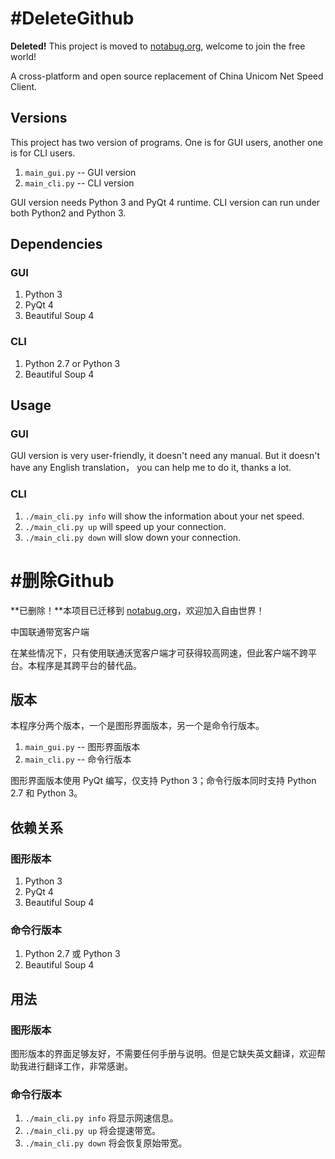 #DeleteGithub
===========================
**Deleted!** This project is moved to [notabug.org](https://notabug.org/ChinaUnicom-NetSpeed-Client), welcome to join the free world!

A cross-platform and open source replacement of China Unicom Net Speed Client.

Versions
--------------------------
This project has two version of programs. One is for GUI users, another one  is for CLI users.

1. `main_gui.py` -- GUI version
2. `main_cli.py` -- CLI version

GUI version needs Python 3 and PyQt 4 runtime. CLI version can run under both Python2 and Python 3.

Dependencies
-------------------------
### GUI ###
1. Python 3
2. PyQt 4
3. Beautiful Soup 4

### CLI ###
1. Python 2.7 or Python 3
2. Beautiful Soup 4

Usage
--------------------------
### GUI ###
GUI version is very user-friendly, it doesn't need any manual. But it doesn't have any English translation， you can help me to do it, thanks a lot.

### CLI ###

1. `./main_cli.py info` will show the information about your net speed.
2. `./main_cli.py up` will speed up your connection.
3. `./main_cli.py down` will slow down your connection.


#删除Github
===========================
**已删除！**本项目已迁移到 [notabug.org](https://notabug.org/ChinaUnicom-NetSpeed-Client)，欢迎加入自由世界！

中国联通带宽客户端

在某些情况下，只有使用联通沃宽客户端才可获得较高网速，但此客户端不跨平台。本程序是其跨平台的替代品。

版本
---------------------------
本程序分两个版本，一个是图形界面版本，另一个是命令行版本。

1. `main_gui.py` -- 图形界面版本
2. `main_cli.py` -- 命令行版本

图形界面版本使用 PyQt 编写，仅支持 Python 3；命令行版本同时支持 Python 2.7 和 Python 3。

依赖关系
---------------------------
### 图形版本 ###
1. Python 3
2. PyQt 4
3. Beautiful Soup 4

### 命令行版本 ###
1. Python 2.7 或 Python 3
2. Beautiful Soup 4

用法
---------------------------
### 图形版本 ###
图形版本的界面足够友好，不需要任何手册与说明。但是它缺失英文翻译，欢迎帮助我进行翻译工作，非常感谢。

### 命令行版本 ###

1. `./main_cli.py info` 将显示网速信息。
2. `./main_cli.py up` 将会提速带宽。
3. `./main_cli.py down` 将会恢复原始带宽。
